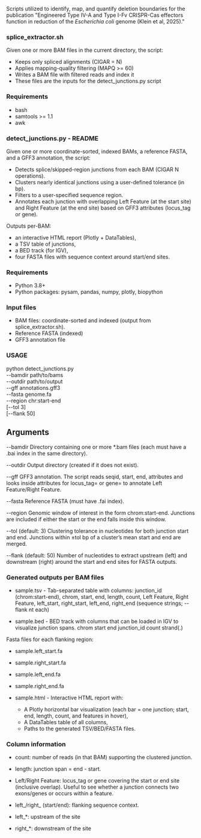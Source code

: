 Scripts utilized to identify, map, and quantify deletion boundaries for the publication "Engineered Type IV-A and Type I-Fv CRISPR-Cas effectors function in reduction of the _Escherichia coli_ genome (Klein et al, 2025)."

### splice_extractor.sh
Given one or more BAM files in the current directory, the script:
- Keeps only spliced alignments (CIGAR = N)
- Applies mapping-quality filtering (MAPQ >= 60)
- Writes a BAM file with filtered reads and index it
- These files are  the inputs for the detect_junctions.py script

### Requirements
- bash
- samtools >= 1.1
- awk


### detect_junctions.py - README
Given one or more coordinate-sorted, indexed BAMs, a reference FASTA, and a GFF3 annotation, the script:
- Detects splice/skipped-region junctions from each BAM (CIGAR N operations).
- Clusters nearly identical junctions using a user-defined tolerance (in bp).
- Filters to a user-specified sequence region.
- Annotates each junction with overlapping Left Feature (at the start site) and Right Feature (at the end site) based on GFF3 attributes (locus_tag or gene).

Outputs per-BAM:
- an interactive HTML report (Plotly + DataTables),
- a TSV table of junctions,
- a BED track (for IGV),
- four FASTA files with sequence context around start/end sites.

### Requirements
- Python 3.8+
- Python packages: pysam, pandas, numpy, plotly, biopython

### Input files
- BAM files: coordinate-sorted and indexed (output from splice_extractor.sh).
- Reference FASTA (indexed)
- GFF3 annotation file

### USAGE
python detect_junctions.py \
  --bamdir path/to/bams \
  --outdir path/to/output \
  --gff annotations.gff3 \
  --fasta genome.fa \
  --region chr:start-end \
  [--tol 3] \
  [--flank 50]

## Arguments
--bamdir
Directory containing one or more *.bam files (each must have a .bai index in the same directory).

--outdir
Output directory (created if it does not exist).

--gff
GFF3 annotation. The script reads seqid, start, end, attributes and looks inside attributes for locus_tag= or gene= to annotate Left Feature/Right Feature.

--fasta
Reference FASTA (must have .fai index).

--region
Genomic window of interest in the form chrom:start-end.
Junctions are included if either the start or the end falls inside this window.

--tol (default: 3)
Clustering tolerance in nucleotides for both junction start and end. Junctions within ±tol bp of a cluster’s mean start and end are merged.

--flank (default: 50)
Number of nucleotides to extract upstream (left) and downstream (right) around the start and end sites for FASTA outputs.

### Generated outputs per BAM files
- sample.tsv - Tab-separated table with columns:
junction_id (chrom:start-end), chrom, start, end, length, count, Left Feature, Right Feature, left_start, right_start, left_end, right_end (sequence strings; --flank nt each)

- sample.bed - BED track with columns that can be loaded in IGV to visualize junction spans.
chrom start end junction_id count strand(.)

Fasta files for each flanking region:
- sample.left_start.fa
- sample.right_start.fa
- sample.left_end.fa
- sample.right_end.fa

- sample.html - Interactive HTML report with:
    - A Plotly horizontal bar visualization (each bar = one junction; start, end, length, count, and features in hover),
    - A DataTables table of all columns,
    - Paths to the generated TSV/BED/FASTA files.


### Column information
- count: number of reads (in that BAM) supporting the clustered junction.

- length: junction span = end - start.

- Left/Right Feature: locus_tag or gene covering the start or end site (inclusive overlap). Useful to see whether a junction connects two exons/genes or occurs within a feature.

- left_/right_ (start/end): flanking sequence context.

- left_*: upstream of the site

- right_*: downstream of the site